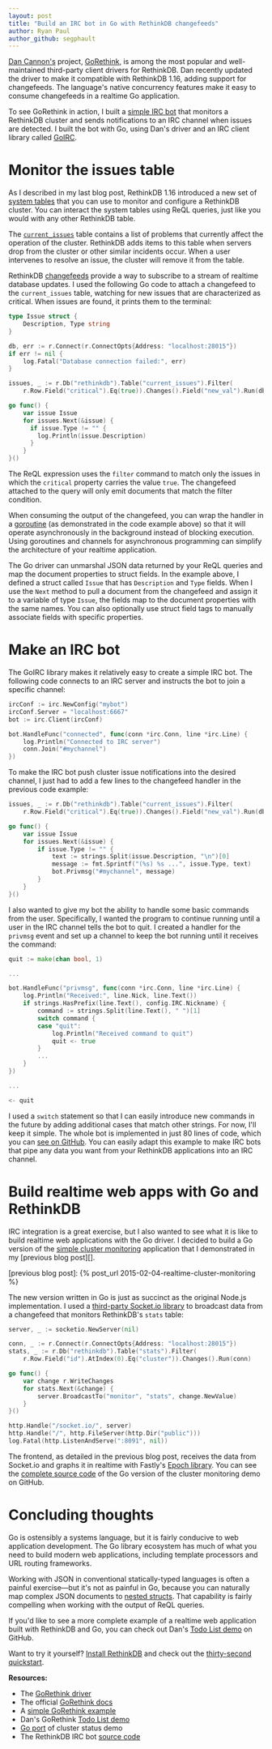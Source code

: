 ```yaml
---
layout: post
title: "Build an IRC bot in Go with RethinkDB changefeeds"
author: Ryan Paul
author_github: segphault
---
```


[Dan Cannon's][@dancannon] project, [GoRethink][], is among the most popular and
well-maintained third-party client drivers for RethinkDB. Dan recently updated
the driver to make it compatible with RethinkDB 1.16, adding support for
changefeeds. The language's native concurrency features make it easy to consume
changefeeds in a realtime Go application.

[@dancannon]: https://github.com/dancannon
[GoRethink]: https://github.com/dancannon/gorethink

To see GoRethink in action, I built a [simple IRC bot][] that monitors a
RethinkDB cluster and sends notifications to an IRC channel when issues are
detected. I built the bot with Go, using Dan's driver and an IRC client library
called [GoIRC][].
<!--more-->

[simple IRC bot]: https://gist.github.com/segphault/e6c58469f17259cea1ca
[GoIRC]: https://github.com/fluffle/goirc

# Monitor the issues table

As I described in my last blog post, RethinkDB 1.16 introduced a new set of
[system tables][] that you can use to monitor and configure a RethinkDB
cluster. You can interact the system tables using ReQL queries, just like you
would with any other RethinkDB table.

[system tables]: http://rethinkdb.com/docs/system-tables/

The [`current_issues`][] table contains a list of problems that currently
affect the operation of the cluster.  RethinkDB adds items to this table when
servers drop from the cluster or other similar incidents occur. When a user
intervenes to resolve an issue, the cluster will remove it from the table.

[`current_issues`]: http://www.rethinkdb.com/docs/system-issues/

RethinkDB [changefeeds][] provide a way to subscribe to a stream of realtime
database updates. I used the following Go code to attach a changefeed to the
`current_issues` table, watching for new issues that are characterized as
critical. When issues are found, it prints them to the terminal:

[changefeeds]: http://rethinkdb.com/docs/changefeeds/javascript/

```go
type Issue struct {
    Description, Type string
}

db, err := r.Connect(r.ConnectOpts{Address: "localhost:28015"})
if err != nil {
    log.Fatal("Database connection failed:", err)
}

issues, _ := r.Db("rethinkdb").Table("current_issues").Filter(
    r.Row.Field("critical").Eq(true)).Changes().Field("new_val").Run(db)

go func() {
    var issue Issue
    for issues.Next(&issue) {
      if issue.Type != "" {
        log.Println(issue.Description)
      }
    }
}()
```

The ReQL expression uses the `filter` command to match only the issues in which
the `critical` property carries the value `true`. The changefeed attached to
the query will only emit documents that match the filter condition.

When consuming the output of the changefeed, you can wrap the handler in a
[goroutine][] (as demonstrated in the code example above) so that it will
operate asynchronously in the background instead of blocking execution. Using
goroutines and channels for asynchronous programming can simplify the
architecture of your realtime application.

[goroutine]: https://gobyexample.com/goroutines

The Go driver can unmarshal JSON data returned by your ReQL queries and map the
document properties to struct fields. In the example above, I defined a struct
called `Issue` that has `Description` and `Type` fields. When I use the `Next`
method to pull a document from the changefeed and assign it to a variable of
type `Issue`, the fields map to the document properties with the same names.
You can also optionally use struct field tags to manually associate fields with
specific properties.

# Make an IRC bot

The GoIRC library makes it relatively easy to create a simple IRC bot. The
following code connects to an IRC server and instructs the bot to join a
specific channel:

```go
ircConf := irc.NewConfig("mybot")
ircConf.Server = "localhost:6667" 
bot := irc.Client(ircConf)

bot.HandleFunc("connected", func(conn *irc.Conn, line *irc.Line) {
    log.Println("Connected to IRC server")
    conn.Join("#mychannel")
})
```

To make the IRC bot push cluster issue notifications into the desired channel,
I just had to add a few lines to the changefeed handler in the previous code
example:

```go
issues, _ := r.Db("rethinkdb").Table("current_issues").Filter(
    r.Row.Field("critical").Eq(true)).Changes().Field("new_val").Run(db)

go func() {
    var issue Issue
    for issues.Next(&issue) {
        if issue.Type != "" {
            text := strings.Split(issue.Description, "\n")[0]
            message := fmt.Sprintf("(%s) %s ...", issue.Type, text)
            bot.Privmsg("#mychannel", message)
        }
    }
}()
```

I also wanted to give my bot the ability to handle some basic commands from the
user. Specifically, I wanted the program to continue running until a user in
the IRC channel tells the bot to quit. I created a handler for the `privmsg`
event and set up a channel to keep the bot running until it receives the
command:

```go
quit := make(chan bool, 1)

...

bot.HandleFunc("privmsg", func(conn *irc.Conn, line *irc.Line) {
    log.Println("Received:", line.Nick, line.Text())
    if strings.HasPrefix(line.Text(), config.IRC.Nickname) {
        command := strings.Split(line.Text(), " ")[1]
        switch command {
        case "quit":
            log.Println("Received command to quit")
            quit <- true
        }
        ...
    }
})

...

<- quit
```

I used a `switch` statement so that I can easily introduce new commands in the
future by adding additional cases that match other strings. For now, I'll keep
it simple. The whole bot is implemented in just 80 lines of code, which you can
[see on GitHub][]. You can easily adapt this example to make IRC bots that pipe
any data you want from your RethinkDB applications into an IRC channel.

[see on GitHub]: https://gist.github.com/segphault/e6c58469f17259cea1ca

# Build realtime web apps with Go and RethinkDB

IRC integration is a great exercise, but I also wanted to see what it is like
to build realtime web applications with the Go driver. I decided to build a Go
version of the [simple cluster monitoring][] application that I demonstrated in
my [previous blog post][].

[simple cluster monitoring]: https://github.com/rethinkdb/rethink-status
[previous blog post]: {% post_url 2015-02-04-realtime-cluster-monitoring %}

The new version written in Go is just as succinct as the original Node.js
implementation. I used a [third-party Socket.io library][socket-io] to
broadcast data from a changefeed that monitors RethinkDB's `stats` table:

[socket-io]: https://github.com/googollee/go-socket.io

```go
server, _ := socketio.NewServer(nil)

conn, _ := r.Connect(r.ConnectOpts{Address: "localhost:28015"})
stats, _ := r.Db("rethinkdb").Table("stats").Filter(
    r.Row.Field("id").AtIndex(0).Eq("cluster")).Changes().Run(conn)

go func() {
    var change r.WriteChanges
    for stats.Next(&change) {
        server.BroadcastTo("monitor", "stats", change.NewValue)
    }
}()

http.Handle("/socket.io/", server)
http.Handle("/", http.FileServer(http.Dir("public")))
log.Fatal(http.ListenAndServe(":8091", nil))
```

The frontend, as detailed in the previous blog post, receives the data from
Socket.io and graphs it in realtime with Fastly's [Epoch library][].  You can
see the [complete source code][] of the Go version of the cluster monitoring
demo on GitHub.

[Epoch library]: http://fastly.github.io/epoch/
[complete source code]: https://github.com/rethinkdb/rethink-status/tree/go-backend

# Concluding thoughts

Go is ostensibly a systems language, but it is fairly conducive to web
application development. The Go library ecosystem has much of what you need to
build modern web applications, including template processors and URL routing
frameworks.

Working with JSON in conventional statically-typed languages is often a painful
exercise&mdash;but it's not as painful in Go, because you can naturally map
complex JSON documents to [nested structs][].  That capability is fairly
compelling when working with the output of ReQL queries.

[nested structs]: https://talks.golang.org/2012/10things.slide#4

If you'd like to see a more complete example of a realtime web application
built with RethinkDB and Go, you can check out Dan's [Todo List demo][] on
GitHub.

[Todo List demo]: https://github.com/dancannon/GoRethink_TodoDemo/

Want to try it yourself? [Install RethinkDB][install] and check out the
[thirty-second quickstart][guide].

[install]: /docs/install/
[guide]: /docs/quickstart/

**Resources:**

* The [GoRethink driver][1]
* The official [GoRethink docs][2]
* A [simple GoRethink example][3]
* Dan's GoRethink [Todo List demo][4]
* [Go port][5] of cluster status demo
* The RethinkDB IRC bot [source code][6]
 
[1]: https://github.com/dancannon/gorethink
[2]: http://godoc.org/github.com/dancannon/gorethink
[3]: https://github.com/dancannon/gorethink/wiki/Simple-Example
[4]: https://github.com/dancannon/GoRethink_TodoDemo
[5]: https://github.com/rethinkdb/rethink-status/blob/go-backend/app.go
[6]: https://gist.github.com/segphault/e6c58469f17259cea1ca
